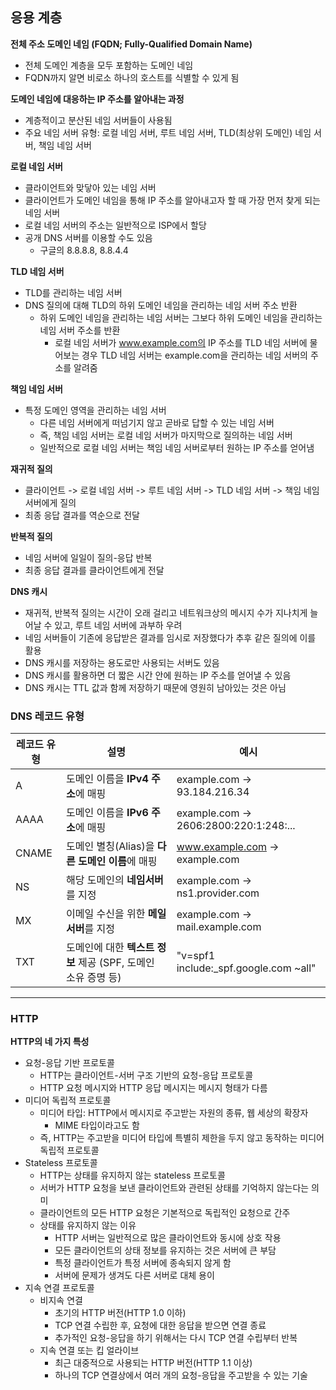 ## 응용 계층

**전체 주소 도메인 네임 (FQDN; Fully-Qualified Domain Name)**

- 전체 도메인 계층을 모두 포함하는 도메인 네임
- FQDN까지 알면 비로소 하나의 호스트를 식별할 수 있게 됨

**도메인 네임에 대응하는 IP 주소를 알아내는 과정**

- 계층적이고 분산된 네임 서버들이 사용됨
- 주요 네임 서버 유형: 로컬 네임 서버, 루트 네임 서버, TLD(최상위 도메인) 네임 서버, 책임 네임 서버

**로컬 네임 서버**

- 클라이언트와 맞닿아 있는 네임 서버
- 클라이언트가 도메인 네임을 통해 IP 주소를 알아내고자 할 때 가장 먼저 찾게 되는 네임 서버
- 로컬 네임 서버의 주소는 일반적으로 ISP에서 할당
- 공개 DNS 서버를 이용할 수도 있음
    - 구글의 8.8.8.8, 8.8.4.4

**TLD 네임 서버**

- TLD를 관리하는 네임 서버
- DNS 질의에 대해 TLD의 하위 도메인 네임을 관리하는 네임 서버 주소 반환
    - 하위 도메인 네임을 관리하는 네임 서버는 그보다 하위 도메인 네임을 관리하는 네임 서버 주소를 반환
        - 로컬 네임 서버가 www.example.com의 IP 주소를 TLD 네임 서버에 물어보는 경우 TLD 네임 서버는 example.com을 관리하는 네임 서버의 주소를 알려줌

**책임 네임 서버**

- 특정 도메인 영역을 관리하는 네임 서버
    - 다른 네임 서버에게 떠넘기지 않고 곧바로 답할 수 있는 네임 서버
    - 즉, 책임 네임 서버는 로컬 네임 서버가 마지막으로 질의하는 네임 서버
    - 일반적으로 로컬 네임 서버는 책임 네임 서버로부터 원하는 IP 주소를 얻어냄

**재귀적 질의**

- 클라이언트 -> 로컬 네임 서버 -> 루트 네임 서버 -> TLD 네임 서버 -> 책임 네임 서버에게 질의
- 최종 응답 결과를 역순으로 전달

**반복적 질의**

- 네임 서버에 일일이 질의-응답 반복
- 최종 응답 결과를 클라이언트에게 전달

**DNS 캐시**

- 재귀적, 반복적 질의는 시간이 오래 걸리고 네트워크상의 메시지 수가 지나치게 늘어날 수 있고, 루트 네임 서버에 과부하 우려
- 네임 서버들이 기존에 응답받은 결과를 임시로 저장했다가 추후 같은 질의에 이를 활용
- DNS 캐시를 저장하는 용도로만 사용되는 서버도 있음
- DNS 캐시를 활용하면 더 짧은 시간 안에 원하는 IP 주소를 얻어낼 수 있음
- DNS 캐시는 TTL 값과 함께 저장하기 때문에 영원히 남아있는 것은 아님

### DNS 레코드 유형

| 레코드 유형 | 설명                                       | 예시                                    |
|--------|------------------------------------------|---------------------------------------|
| A      | 도메인 이름을 **IPv4 주소**에 매핑                  | example.com → 93.184.216.34           |
| AAAA   | 도메인 이름을 **IPv6 주소**에 매핑                  | example.com → 2606:2800:220:1:248:... |
| CNAME  | 도메인 별칭(Alias)을 **다른 도메인 이름**에 매핑         | www.example.com → example.com         |
| NS     | 해당 도메인의 **네임서버**를 지정                     | example.com → ns1.provider.com        |
| MX     | 이메일 수신을 위한 **메일 서버**를 지정                 | example.com → mail.example.com        |
| TXT    | 도메인에 대한 **텍스트 정보** 제공 (SPF, 도메인 소유 증명 등) | "v=spf1 include:_spf.google.com ~all" |

---

### HTTP

**HTTP의 네 가지 특성**  
- 요청-응답 기반 프로토콜 
  - HTTP는 클라이언트-서버 구조 기반의 요청-응답 프로토콜 
  - HTTP 요청 메시지와 HTTP 응답 메시지는 메시지 형태가 다름
- 미디어 독립적 프로토콜 
  - 미디어 타입: HTTP에서 메시지로 주고받는 자원의 종류, 웹 세상의 확장자 
    - MIME 타입이라고도 함
  - 즉, HTTP는 주고받을 미디어 타입에 특별히 제한을 두지 않고 동작하는 미디어 독립적 프로토콜
- Stateless 프로토콜 
  - HTTP는 상태를 유지하지 않는 stateless 프로토콜 
  - 서버가 HTTP 요청을 보낸 클라이언트와 관련된 상태를 기억하지 않는다는 의미 
  - 클라이언트의 모든 HTTP 요청은 기본적으로 독립적인 요청으로 간주
  - 상태를 유지하지 않는 이유 
    - HTTP 서버는 일반적으로 많은 클라이언트와 동시에 상호 작용 
    - 모든 클라이언트의 상태 정보를 유지하는 것은 서버에 큰 부담
    - 특정 클라이언트가 특정 서버에 종속되지 않게 함 
    - 서버에 문제가 생겨도 다른 서버로 대체 용이
- 지속 연결 프로토콜 
  - 비지속 연결 
    - 초기의 HTTP 버전(HTTP 1.0 이하)
    - TCP 연결 수립한 후, 요청에 대한 응답을 받으면 연결 종료 
    - 추가적인 요청-응답을 하기 위해서는 다시 TCP 연결 수립부터 반복
  - 지속 연결 또는 킵 얼라이브 
    - 최근 대중적으로 사용되는 HTTP 버전(HTTP 1.1 이상)
    - 하나의 TCP 연결상에서 여러 개의 요청-응답을 주고받을 수 있는 기술


